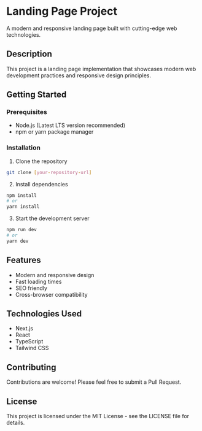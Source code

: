 # Landing Page Project

A modern and responsive landing page built with cutting-edge web technologies.

## Description

This project is a landing page implementation that showcases modern web development practices and responsive design principles.

## Getting Started

### Prerequisites

- Node.js (Latest LTS version recommended)
- npm or yarn package manager

### Installation

1. Clone the repository
```bash
git clone [your-repository-url]
```

2. Install dependencies
```bash
npm install
# or
yarn install
```

3. Start the development server
```bash
npm run dev
# or
yarn dev
```

## Features

- Modern and responsive design
- Fast loading times
- SEO friendly
- Cross-browser compatibility

## Technologies Used

- Next.js
- React
- TypeScript
- Tailwind CSS

## Contributing

Contributions are welcome! Please feel free to submit a Pull Request.

## License

This project is licensed under the MIT License - see the LICENSE file for details.